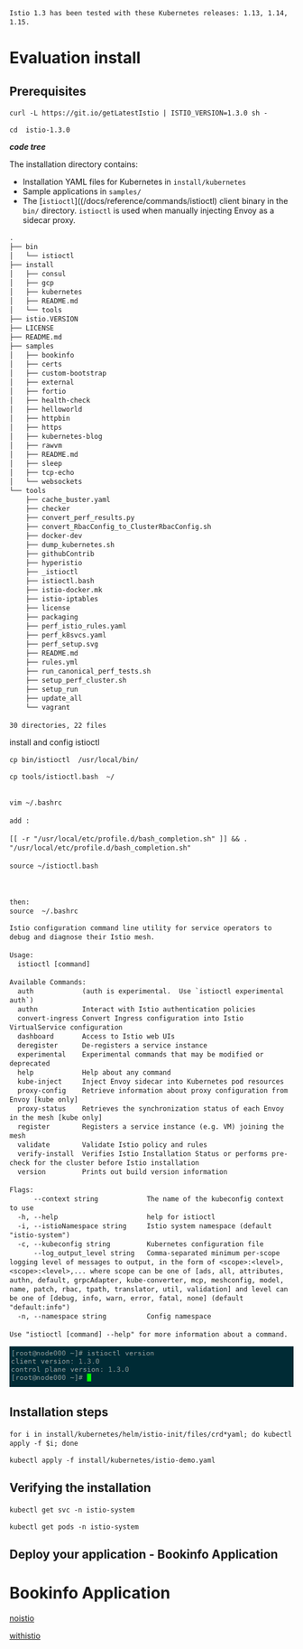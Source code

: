 
```
Istio 1.3 has been tested with these Kubernetes releases: 1.13, 1.14, 1.15.
```



# Evaluation install
## Prerequisites

```
curl -L https://git.io/getLatestIstio | ISTIO_VERSION=1.3.0 sh -

```

```
cd  istio-1.3.0
```
***code tree***

The installation directory contains:

*   Installation YAML files for Kubernetes in `install/kubernetes`
*   Sample applications in `samples/`
*   The [`istioctl`]((/docs/reference/commands/istioctl) client binary in the `bin/` directory. `istioctl` is used when manually injecting Envoy as a sidecar proxy.

```
.
├── bin
│   └── istioctl
├── install
│   ├── consul
│   ├── gcp
│   ├── kubernetes
│   ├── README.md
│   └── tools
├── istio.VERSION
├── LICENSE
├── README.md
├── samples
│   ├── bookinfo
│   ├── certs
│   ├── custom-bootstrap
│   ├── external
│   ├── fortio
│   ├── health-check
│   ├── helloworld
│   ├── httpbin
│   ├── https
│   ├── kubernetes-blog
│   ├── rawvm
│   ├── README.md
│   ├── sleep
│   ├── tcp-echo
│   └── websockets
└── tools
    ├── cache_buster.yaml
    ├── checker
    ├── convert_perf_results.py
    ├── convert_RbacConfig_to_ClusterRbacConfig.sh
    ├── docker-dev
    ├── dump_kubernetes.sh
    ├── githubContrib
    ├── hyperistio
    ├── _istioctl
    ├── istioctl.bash
    ├── istio-docker.mk
    ├── istio-iptables
    ├── license
    ├── packaging
    ├── perf_istio_rules.yaml
    ├── perf_k8svcs.yaml
    ├── perf_setup.svg
    ├── README.md
    ├── rules.yml
    ├── run_canonical_perf_tests.sh
    ├── setup_perf_cluster.sh
    ├── setup_run
    ├── update_all
    └── vagrant

30 directories, 22 files

```

install and config istioctl 


```
cp bin/istioctl  /usr/local/bin/

```

```
cp tools/istioctl.bash  ~/

```

 
```

vim ~/.bashrc 

add :

[[ -r "/usr/local/etc/profile.d/bash_completion.sh" ]] && . "/usr/local/etc/profile.d/bash_completion.sh"

source ~/istioctl.bash



then:
source  ~/.bashrc 

```


```
Istio configuration command line utility for service operators to
debug and diagnose their Istio mesh.

Usage:
  istioctl [command]

Available Commands:
  auth            (auth is experimental.  Use `istioctl experimental auth`)
  authn           Interact with Istio authentication policies
  convert-ingress Convert Ingress configuration into Istio VirtualService configuration
  dashboard       Access to Istio web UIs
  deregister      De-registers a service instance
  experimental    Experimental commands that may be modified or deprecated
  help            Help about any command
  kube-inject     Inject Envoy sidecar into Kubernetes pod resources
  proxy-config    Retrieve information about proxy configuration from Envoy [kube only]
  proxy-status    Retrieves the synchronization status of each Envoy in the mesh [kube only]
  register        Registers a service instance (e.g. VM) joining the mesh
  validate        Validate Istio policy and rules
  verify-install  Verifies Istio Installation Status or performs pre-check for the cluster before Istio installation
  version         Prints out build version information

Flags:
      --context string            The name of the kubeconfig context to use
  -h, --help                      help for istioctl
  -i, --istioNamespace string     Istio system namespace (default "istio-system")
  -c, --kubeconfig string         Kubernetes configuration file
      --log_output_level string   Comma-separated minimum per-scope logging level of messages to output, in the form of <scope>:<level>,<scope>:<level>,... where scope can be one of [ads, all, attributes, authn, default, grpcAdapter, kube-converter, mcp, meshconfig, model, name, patch, rbac, tpath, translator, util, validation] and level can be one of [debug, info, warn, error, fatal, none] (default "default:info")
  -n, --namespace string          Config namespace

Use "istioctl [command] --help" for more information about a command.

```


![istio-version](_image/istio-version.png)



## Installation steps


```
for i in install/kubernetes/helm/istio-init/files/crd*yaml; do kubectl apply -f $i; done

```


```
kubectl apply -f install/kubernetes/istio-demo.yaml

```


## Verifying the installation

```
kubectl get svc -n istio-system

```

```
kubectl get pods -n istio-system

```
## Deploy your application  -  Bookinfo Application

# Bookinfo Application


[noistio](_image/noistio.svg)

[withistio](_image/withistio.svg)



